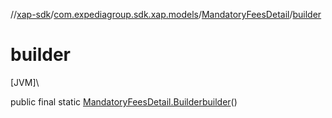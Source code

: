 //[xap-sdk](../../../index.md)/[com.expediagroup.sdk.xap.models](../index.md)/[MandatoryFeesDetail](index.md)/[builder](builder.md)

# builder

[JVM]\

public final static [MandatoryFeesDetail.Builder](-builder/index.md)[builder](builder.md)()
